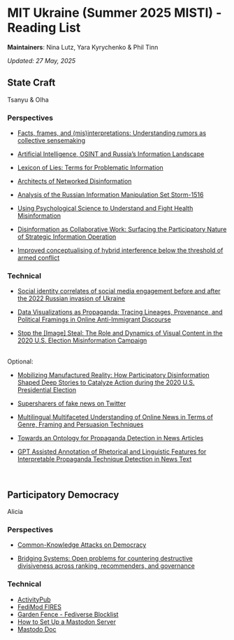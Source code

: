 # MIT Ukraine (Summer 2025 MISTI) - Reading List

**Maintainers**: Nina Lutz, Yara Kyrychenko & Phil Tinn

*Updated: 27 May, 2025*
<br/> 

## State Craft
Tsanyu & Olha
<br/> 
### Perspectives
- [Facts, frames, and (mis)interpretations: Understanding rumors as collective sensemaking](https://www.cip.uw.edu/2023/12/06/rumors-collective-sensemaking-kate-starbird/)

- [Artificial Intelligence, OSINT and Russia’s Information Landscape](https://cetas.turing.ac.uk/sites/default/files/2023-02/cetas_expert_analysis_-_artificial_intelligence_osint_and_russias_information_landscape.pdf)

- [Lexicon of Lies: Terms for Problematic Information](https://datasociety.net/pubs/oh/DataAndSociety_LexiconofLies.pdf)  

- [Architects of Networked Disinformation](https://newtontechfordev.com/wp-content/uploads/2018/02/ARCHITECTS-OF-NETWORKED-DISINFORMATION-FULL-REPORT.pdf)

- [Analysis of the Russian Information Manipulation Set Storm-1516](https://drive.google.com/file/d/1-mZrWOX7OtDmX7RTDbsSfpW8445hx9vq/view)

- [Using Psychological Science to Understand and Fight Health Misinformation](https://www.apa.org/pubs/reports/misinformation-consensus-statement.pdf)

- [Disinformation as Collaborative Work: Surfacing the Participatory Nature of Strategic Information Operation](https://dl.acm.org/doi/pdf/10.1145/3359229)

- [Improved conceptualising of hybrid interference below the threshold of armed conflict](https://www.tandfonline.com/doi/full/10.1080/09662839.2023.2267478)

### Technical
- [Social identity correlates of social media engagement before and after the 2022 Russian invasion of Ukraine](https://www.nature.com/articles/s41467-024-52179-8)

- [Data Visualizations as Propaganda: Tracing Lineages, Provenance, and Political Framings in Online Anti-Immigrant Discourse](https://github.com/MIT-Ukraine/Digital-Frontlines/blob/main/reading_lists/PDFs/nina_priya_kate_cscw_2025.pdf)

- [Stop the [Image] Steal: The Role and Dynamics of Visual Content in the 2020 U.S. Election Misinformation Campaign](https://dl.acm.org/doi/10.1145/3555599)

<br/> 
Optional:

- [Mobilizing Manufactured Reality: How Participatory Disinformation Shaped Deep Stories to Catalyze Action during the 2020 U.S. Presidential Election
](https://dl.acm.org/doi/abs/10.1145/3579616)

- [Supersharers of fake news on Twitter](https://www.science.org/doi/10.1126/science.adl4435)

- [Multilingual Multifaceted Understanding of Online News in Terms of Genre, Framing and Persuasion Techniques](https://aclanthology.org/2023.acl-long.169.pdf)

- [Towards an Ontology for Propaganda Detection in News Articles](https://link.springer.com/chapter/10.1007/978-3-030-80418-3_35)

- [GPT Assisted Annotation of Rhetorical and Linguistic Features for Interpretable Propaganda Technique Detection in News Text](https://arxiv.org/abs/2407.11827)


<br/> 

## Participatory Democracy
Alicia
<br/> 
### Perspectives

- [Common-Knowledge Attacks on Democracy](https://www.schneier.com/wp-content/uploads/2018/11/Common_Knowledge_Attacks-2.pdf)

- [Bridging Systems: Open problems for countering destructive divisiveness across ranking, recommenders, and governance](https://knightcolumbia.org/content/bridging-systems)


### Technical

- [ActivityPub](https://en.wikipedia.org/wiki/ActivityPub)
- [FediMod FIRES](https://fires.fedimod.org/)
- [Garden Fence - Fediverse Blocklist](https://gardenfence.github.io/)
- [How to Set Up a Mastodon Server](https://www.liquidweb.com/blog/how-to-set-up-mastodon-server/)
- [Mastodo Doc](https://docs.joinmastodon.org/user/run-your-own/)


<br/> 

